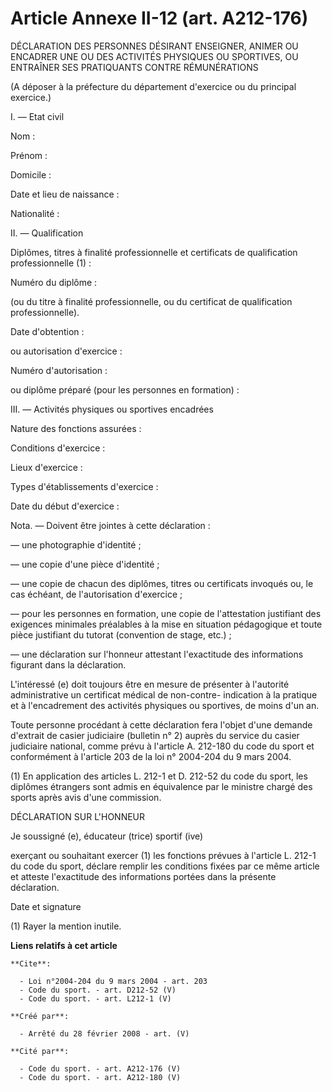 # Article Annexe II-12 (art. A212-176)

DÉCLARATION DES PERSONNES DÉSIRANT ENSEIGNER, ANIMER OU ENCADRER UNE OU DES ACTIVITÉS PHYSIQUES OU SPORTIVES, OU ENTRAÎNER
SES PRATIQUANTS CONTRE RÉMUNÉRATIONS 

(A déposer à la préfecture du département d'exercice ou du principal exercice.) 

I. ― Etat civil 

Nom : 

Prénom : 

Domicile : 

Date et lieu de naissance : 

Nationalité : 

II. ― Qualification 

Diplômes, titres à finalité professionnelle et certificats de qualification professionnelle (1) : 

Numéro du diplôme : 

(ou du titre à finalité professionnelle, ou du certificat de qualification professionnelle). 

Date d'obtention : 

ou autorisation d'exercice : 

Numéro d'autorisation : 

ou diplôme préparé (pour les personnes en formation) : 

III. ― Activités physiques ou sportives encadrées 

Nature des fonctions assurées : 

Conditions d'exercice : 

Lieux d'exercice : 

Types d'établissements d'exercice : 

Date du début d'exercice : 

Nota. ― Doivent être jointes à cette déclaration : 

― une photographie d'identité ; 

― une copie d'une pièce d'identité ; 

― une copie de chacun des diplômes, titres ou certificats invoqués ou, le cas échéant, de l'autorisation d'exercice ; 

― pour les personnes en formation, une copie de l'attestation justifiant des exigences minimales préalables à la mise en
situation pédagogique et toute pièce justifiant du tutorat (convention de stage, etc.) ; 

― une déclaration sur l'honneur attestant l'exactitude des informations figurant dans la déclaration.

L'intéressé (e) doit toujours être en mesure de présenter à l'autorité administrative un certificat médical de non-contre-
indication à la pratique et à l'encadrement des activités physiques ou sportives, de moins d'un an. 

Toute personne procédant à cette déclaration fera l'objet d'une demande d'extrait de casier judiciaire (bulletin n° 2) auprès
du service du casier judiciaire national, comme prévu à l'article A. 212-180 du code du sport et conformément à l'article 203
de la loi n° 2004-204 du 9 mars 2004. 

(1) En application des articles L. 212-1 et D. 212-52 du code du sport, les diplômes étrangers sont admis en équivalence par
le ministre chargé des sports après avis d'une commission. 

DÉCLARATION SUR L'HONNEUR 

Je soussigné (e), éducateur (trice) sportif (ive) 

exerçant ou souhaitant exercer (1) les fonctions prévues à l'article L. 212-1 du code du sport, déclare remplir les
conditions fixées par ce même article et atteste l'exactitude des informations portées dans la présente déclaration. 

Date et signature 

(1) Rayer la mention inutile.

**Liens relatifs à cet article**

	**Cite**:

	  - Loi n°2004-204 du 9 mars 2004 - art. 203
	  - Code du sport. - art. D212-52 (V)
	  - Code du sport. - art. L212-1 (V)

	**Créé par**:

	  - Arrêté du 28 février 2008 - art. (V)

	**Cité par**:

	  - Code du sport. - art. A212-176 (V)
	  - Code du sport. - art. A212-180 (V)
